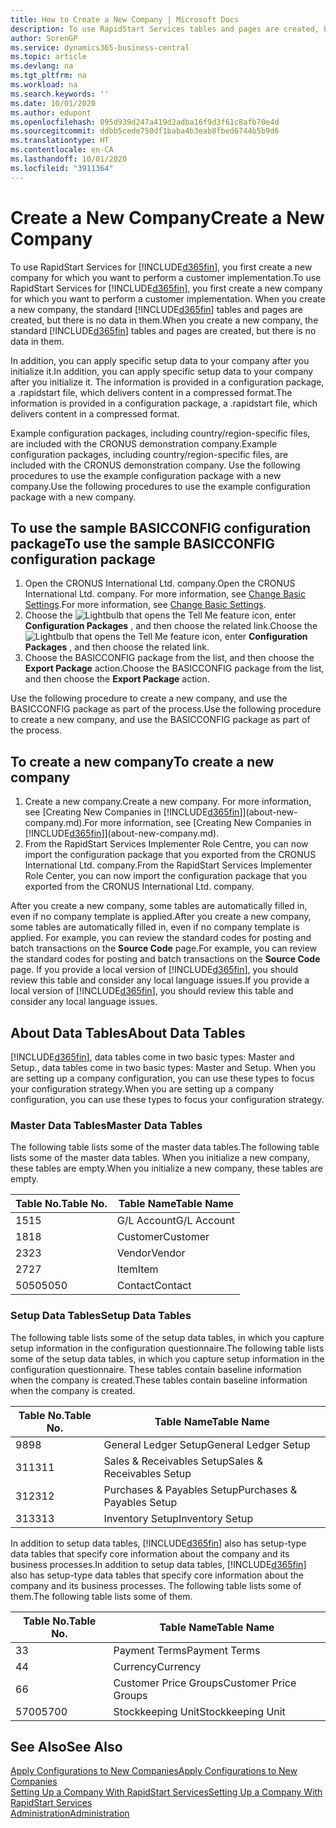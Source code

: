 ```yaml
---
title: How to Create a New Company | Microsoft Docs
description: To use RapidStart Services tables and pages are created, but there is no data in them.
author: SorenGP
ms.service: dynamics365-business-central
ms.topic: article
ms.devlang: na
ms.tgt_pltfrm: na
ms.workload: na
ms.search.keywords: ''
ms.date: 10/01/2020
ms.author: edupont
ms.openlocfilehash: 095d939d247a419d2adba16f9d3f61c8afb70e4d
ms.sourcegitcommit: ddbb5cede750df1baba4b3eab8fbed6744b5b9d6
ms.translationtype: HT
ms.contentlocale: en-CA
ms.lasthandoff: 10/01/2020
ms.locfileid: "3911364"
---
```

# <a name="create-a-new-company"></a><span data-ttu-id="b8c31-103">Create a New Company</span><span class="sxs-lookup"><span data-stu-id="b8c31-103">Create a New Company</span></span>
<span data-ttu-id="b8c31-104">To use RapidStart Services for [!INCLUDE[d365fin](includes/d365fin_md.md)], you first create a new company for which you want to perform a customer implementation.</span><span class="sxs-lookup"><span data-stu-id="b8c31-104">To use RapidStart Services for [!INCLUDE[d365fin](includes/d365fin_md.md)], you first create a new company for which you want to perform a customer implementation.</span></span> <span data-ttu-id="b8c31-105">When you create a new company, the standard [!INCLUDE[d365fin](includes/d365fin_md.md)] tables and pages are created, but there is no data in them.</span><span class="sxs-lookup"><span data-stu-id="b8c31-105">When you create a new company, the standard [!INCLUDE[d365fin](includes/d365fin_md.md)] tables and pages are created, but there is no data in them.</span></span>

<span data-ttu-id="b8c31-106">In addition, you can apply specific setup data to your company after you initialize it.</span><span class="sxs-lookup"><span data-stu-id="b8c31-106">In addition, you can apply specific setup data to your company after you initialize it.</span></span> <span data-ttu-id="b8c31-107">The information is provided in a configuration package, a .rapidstart file, which delivers content in a compressed format.</span><span class="sxs-lookup"><span data-stu-id="b8c31-107">The information is provided in a configuration package, a .rapidstart file, which delivers content in a compressed format.</span></span>  

<span data-ttu-id="b8c31-108">Example configuration packages, including country/region-specific files, are included with the CRONUS demonstration company.</span><span class="sxs-lookup"><span data-stu-id="b8c31-108">Example configuration packages, including country/region-specific files, are included with the CRONUS demonstration company.</span></span> <span data-ttu-id="b8c31-109">Use the following procedures to use the example configuration package with a new company.</span><span class="sxs-lookup"><span data-stu-id="b8c31-109">Use the following procedures to use the example configuration package with a new company.</span></span>  

## <a name="to-use-the-sample-basicconfig-configuration-package"></a><span data-ttu-id="b8c31-110">To use the sample BASICCONFIG configuration package</span><span class="sxs-lookup"><span data-stu-id="b8c31-110">To use the sample BASICCONFIG configuration package</span></span>  
1. <span data-ttu-id="b8c31-111">Open the CRONUS International Ltd. company.</span><span class="sxs-lookup"><span data-stu-id="b8c31-111">Open the CRONUS International Ltd. company.</span></span> <span data-ttu-id="b8c31-112">For more information, see [Change Basic Settings](ui-change-basic-settings.md).</span><span class="sxs-lookup"><span data-stu-id="b8c31-112">For more information, see [Change Basic Settings](ui-change-basic-settings.md).</span></span>
2. <span data-ttu-id="b8c31-113">Choose the ![Lightbulb that opens the Tell Me feature](media/ui-search/search_small.png "Tell me what you want to do") icon, enter **Configuration Packages** , and then choose the related link.</span><span class="sxs-lookup"><span data-stu-id="b8c31-113">Choose the ![Lightbulb that opens the Tell Me feature](media/ui-search/search_small.png "Tell me what you want to do") icon, enter **Configuration Packages** , and then choose the related link.</span></span>  
3. <span data-ttu-id="b8c31-114">Choose the BASICCONFIG package from the list, and then choose the **Export Package** action.</span><span class="sxs-lookup"><span data-stu-id="b8c31-114">Choose the BASICCONFIG package from the list, and then choose the **Export Package** action.</span></span>  

<span data-ttu-id="b8c31-115">Use the following procedure to create a new company, and use the BASICCONFIG package as part of the process.</span><span class="sxs-lookup"><span data-stu-id="b8c31-115">Use the following procedure to create a new company, and use the BASICCONFIG package as part of the process.</span></span>  

## <a name="to-create-a-new-company"></a><span data-ttu-id="b8c31-116">To create a new company</span><span class="sxs-lookup"><span data-stu-id="b8c31-116">To create a new company</span></span>  
1. <span data-ttu-id="b8c31-117">Create a new company.</span><span class="sxs-lookup"><span data-stu-id="b8c31-117">Create a new company.</span></span> <span data-ttu-id="b8c31-118">For more information, see [Creating New Companies in [!INCLUDE[d365fin](includes/d365fin_md.md)]](about-new-company.md).</span><span class="sxs-lookup"><span data-stu-id="b8c31-118">For more information, see [Creating New Companies in [!INCLUDE[d365fin](includes/d365fin_md.md)]](about-new-company.md).</span></span>
2. <span data-ttu-id="b8c31-119">From the RapidStart Services Implementer Role Centre, you can now import the configuration package that you exported from the CRONUS International Ltd. company.</span><span class="sxs-lookup"><span data-stu-id="b8c31-119">From the RapidStart Services Implementer Role Center, you can now import the configuration package that you exported from the CRONUS International Ltd. company.</span></span>

<span data-ttu-id="b8c31-120">After you create a new company, some tables are automatically filled in, even if no company template is applied.</span><span class="sxs-lookup"><span data-stu-id="b8c31-120">After you create a new company, some tables are automatically filled in, even if no company template is applied.</span></span> <span data-ttu-id="b8c31-121">For example, you can review the standard codes for posting and batch transactions on the **Source Code** page.</span><span class="sxs-lookup"><span data-stu-id="b8c31-121">For example, you can review the standard codes for posting and batch transactions on the **Source Code** page.</span></span> <span data-ttu-id="b8c31-122">If you provide a local version of [!INCLUDE[d365fin](includes/d365fin_md.md)], you should review this table and consider any local language issues.</span><span class="sxs-lookup"><span data-stu-id="b8c31-122">If you provide a local version of [!INCLUDE[d365fin](includes/d365fin_md.md)], you should review this table and consider any local language issues.</span></span>

## <a name="about-data-tables"></a><span data-ttu-id="b8c31-123">About Data Tables</span><span class="sxs-lookup"><span data-stu-id="b8c31-123">About Data Tables</span></span>
[!INCLUDE[d365fin](includes/d365fin_md.md)]<span data-ttu-id="b8c31-124">, data tables come in two basic types: Master and Setup.</span><span class="sxs-lookup"><span data-stu-id="b8c31-124">, data tables come in two basic types: Master and Setup.</span></span> <span data-ttu-id="b8c31-125">When you are setting up a company configuration, you can use these types to focus your configuration strategy.</span><span class="sxs-lookup"><span data-stu-id="b8c31-125">When you are setting up a company configuration, you can use these types to focus your configuration strategy.</span></span>  

### <a name="master-data-tables"></a><span data-ttu-id="b8c31-126">Master Data Tables</span><span class="sxs-lookup"><span data-stu-id="b8c31-126">Master Data Tables</span></span>  
<span data-ttu-id="b8c31-127">The following table lists some of the master data tables.</span><span class="sxs-lookup"><span data-stu-id="b8c31-127">The following table lists some of the master data tables.</span></span> <span data-ttu-id="b8c31-128">When you initialize a new company, these tables are empty.</span><span class="sxs-lookup"><span data-stu-id="b8c31-128">When you initialize a new company, these tables are empty.</span></span>  

|<span data-ttu-id="b8c31-129">Table No.</span><span class="sxs-lookup"><span data-stu-id="b8c31-129">Table No.</span></span>|<span data-ttu-id="b8c31-130">Table Name</span><span class="sxs-lookup"><span data-stu-id="b8c31-130">Table Name</span></span>|  
|-------------------|--------------------|  
|<span data-ttu-id="b8c31-131">15</span><span class="sxs-lookup"><span data-stu-id="b8c31-131">15</span></span>|<span data-ttu-id="b8c31-132">G/L Account</span><span class="sxs-lookup"><span data-stu-id="b8c31-132">G/L Account</span></span>|  
|<span data-ttu-id="b8c31-133">18</span><span class="sxs-lookup"><span data-stu-id="b8c31-133">18</span></span>|<span data-ttu-id="b8c31-134">Customer</span><span class="sxs-lookup"><span data-stu-id="b8c31-134">Customer</span></span>|  
|<span data-ttu-id="b8c31-135">23</span><span class="sxs-lookup"><span data-stu-id="b8c31-135">23</span></span>|<span data-ttu-id="b8c31-136">Vendor</span><span class="sxs-lookup"><span data-stu-id="b8c31-136">Vendor</span></span>|  
|<span data-ttu-id="b8c31-137">27</span><span class="sxs-lookup"><span data-stu-id="b8c31-137">27</span></span>|<span data-ttu-id="b8c31-138">Item</span><span class="sxs-lookup"><span data-stu-id="b8c31-138">Item</span></span>|  
|<span data-ttu-id="b8c31-139">5050</span><span class="sxs-lookup"><span data-stu-id="b8c31-139">5050</span></span>|<span data-ttu-id="b8c31-140">Contact</span><span class="sxs-lookup"><span data-stu-id="b8c31-140">Contact</span></span>|  

### <a name="setup-data-tables"></a><span data-ttu-id="b8c31-141">Setup Data Tables</span><span class="sxs-lookup"><span data-stu-id="b8c31-141">Setup Data Tables</span></span>  
<span data-ttu-id="b8c31-142">The following table lists some of the setup data tables, in which you capture setup information in the configuration questionnaire.</span><span class="sxs-lookup"><span data-stu-id="b8c31-142">The following table lists some of the setup data tables, in which you capture setup information in the configuration questionnaire.</span></span> <span data-ttu-id="b8c31-143">These tables contain baseline information when the company is created.</span><span class="sxs-lookup"><span data-stu-id="b8c31-143">These tables contain baseline information when the company is created.</span></span>  

|<span data-ttu-id="b8c31-144">Table No.</span><span class="sxs-lookup"><span data-stu-id="b8c31-144">Table No.</span></span>|<span data-ttu-id="b8c31-145">Table Name</span><span class="sxs-lookup"><span data-stu-id="b8c31-145">Table Name</span></span>|  
|-------------------|--------------------|  
|<span data-ttu-id="b8c31-146">98</span><span class="sxs-lookup"><span data-stu-id="b8c31-146">98</span></span>|<span data-ttu-id="b8c31-147">General Ledger Setup</span><span class="sxs-lookup"><span data-stu-id="b8c31-147">General Ledger Setup</span></span>|  
|<span data-ttu-id="b8c31-148">311</span><span class="sxs-lookup"><span data-stu-id="b8c31-148">311</span></span>|<span data-ttu-id="b8c31-149">Sales & Receivables Setup</span><span class="sxs-lookup"><span data-stu-id="b8c31-149">Sales & Receivables Setup</span></span>|  
|<span data-ttu-id="b8c31-150">312</span><span class="sxs-lookup"><span data-stu-id="b8c31-150">312</span></span>|<span data-ttu-id="b8c31-151">Purchases & Payables Setup</span><span class="sxs-lookup"><span data-stu-id="b8c31-151">Purchases & Payables Setup</span></span>|  
|<span data-ttu-id="b8c31-152">313</span><span class="sxs-lookup"><span data-stu-id="b8c31-152">313</span></span>|<span data-ttu-id="b8c31-153">Inventory Setup</span><span class="sxs-lookup"><span data-stu-id="b8c31-153">Inventory Setup</span></span>|  

<span data-ttu-id="b8c31-154">In addition to setup data tables, [!INCLUDE[d365fin](includes/d365fin_md.md)] also has setup-type data tables that specify core information about the company and its business processes.</span><span class="sxs-lookup"><span data-stu-id="b8c31-154">In addition to setup data tables, [!INCLUDE[d365fin](includes/d365fin_md.md)] also has setup-type data tables that specify core information about the company and its business processes.</span></span> <span data-ttu-id="b8c31-155">The following table lists some of them.</span><span class="sxs-lookup"><span data-stu-id="b8c31-155">The following table lists some of them.</span></span>  

|<span data-ttu-id="b8c31-156">Table No.</span><span class="sxs-lookup"><span data-stu-id="b8c31-156">Table No.</span></span>|<span data-ttu-id="b8c31-157">Table Name</span><span class="sxs-lookup"><span data-stu-id="b8c31-157">Table Name</span></span>|  
|-------------------|--------------------|  
|<span data-ttu-id="b8c31-158">3</span><span class="sxs-lookup"><span data-stu-id="b8c31-158">3</span></span>|<span data-ttu-id="b8c31-159">Payment Terms</span><span class="sxs-lookup"><span data-stu-id="b8c31-159">Payment Terms</span></span>|  
|<span data-ttu-id="b8c31-160">4</span><span class="sxs-lookup"><span data-stu-id="b8c31-160">4</span></span>|<span data-ttu-id="b8c31-161">Currency</span><span class="sxs-lookup"><span data-stu-id="b8c31-161">Currency</span></span>|  
|<span data-ttu-id="b8c31-162">6</span><span class="sxs-lookup"><span data-stu-id="b8c31-162">6</span></span>|<span data-ttu-id="b8c31-163">Customer Price Groups</span><span class="sxs-lookup"><span data-stu-id="b8c31-163">Customer Price Groups</span></span>|  
|<span data-ttu-id="b8c31-164">5700</span><span class="sxs-lookup"><span data-stu-id="b8c31-164">5700</span></span>|<span data-ttu-id="b8c31-165">Stockkeeping Unit</span><span class="sxs-lookup"><span data-stu-id="b8c31-165">Stockkeeping Unit</span></span>|

  

## <a name="see-also"></a><span data-ttu-id="b8c31-166">See Also</span><span class="sxs-lookup"><span data-stu-id="b8c31-166">See Also</span></span>  
[<span data-ttu-id="b8c31-167">Apply Configurations to New Companies</span><span class="sxs-lookup"><span data-stu-id="b8c31-167">Apply Configurations to New Companies</span></span>](admin-apply-configuration-to-new-companies.md)  
[<span data-ttu-id="b8c31-168">Setting Up a Company With RapidStart Services</span><span class="sxs-lookup"><span data-stu-id="b8c31-168">Setting Up a Company With RapidStart Services</span></span>](admin-set-up-a-company-with-rapidstart.md)  
[<span data-ttu-id="b8c31-169">Administration</span><span class="sxs-lookup"><span data-stu-id="b8c31-169">Administration</span></span>](admin-setup-and-administration.md)
